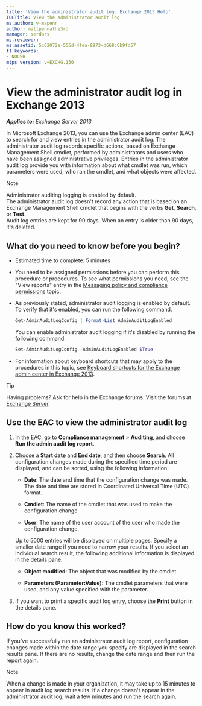 ```yaml
---
title: 'View the administrator audit log: Exchange 2013 Help'
TOCTitle: View the administrator audit log
ms.author: v-mapenn
author: mattpennathe3rd
manager: serdars
ms.reviewer:
ms.assetid: 5c62072a-556d-4fea-9973-d668c6b9fd57
f1.keywords:
- NOCSH
mtps_version: v=EXCHG.150
---
```


# View the administrator audit log in Exchange 2013

_**Applies to:** Exchange Server 2013_

In Microsoft Exchange 2013, you can use the Exchange admin center (EAC) to search for and view entries in the administrator audit log. The administrator audit log records specific actions, based on Exchange Management Shell cmdlet, performed by administrators and users who have been assigned administrative privileges. Entries in the administrator audit log provide you with information about what cmdlet was run, which parameters were used, who ran the cmdlet, and what objects were affected.

> [!NOTE]
> Administrator auditing logging is enabled by default. <br/> The administrator audit log doesn't record any action that is based on an Exchange Management Shell cmdlet that begins with the verbs **Get**, **Search**, or **Test**. <br/> Audit log entries are kept for 90 days. When an entry is older than 90 days, it's deleted.

## What do you need to know before you begin?

- Estimated time to complete: 5 minutes

- You need to be assigned permissions before you can perform this procedure or procedures. To see what permissions you need, see the "View reports" entry in the [Messaging policy and compliance permissions](messaging-policy-and-compliance-permissions-exchange-2013-help.md) topic.

- As previously stated, administrator audit logging is enabled by default. To verify that it's enabled, you can run the following command.

  ```powershell
  Get-AdminAuditLogConfig | Format-List AdminAuditLogEnabled
  ```

  You can enable administrator audit logging if it's disabled by running the following command.

  ```powershell
  Set-AdminAuditLogConfig -AdminAuditLogEnabled $True
  ```

- For information about keyboard shortcuts that may apply to the procedures in this topic, see [Keyboard shortcuts for the Exchange admin center in Exchange 2013](keyboard-shortcuts-in-the-exchange-admin-center-2013-help.md).

> [!TIP]
> Having problems? Ask for help in the Exchange forums. Visit the forums at [Exchange Server](https://go.microsoft.com/fwlink/p/?linkId=60612).

## Use the EAC to view the administrator audit log

1. In the EAC, go to **Compliance management** \> **Auditing**, and choose **Run the admin audit log report**.

2. Choose a **Start date** and **End date**, and then choose **Search**. All configuration changes made during the specified time period are displayed, and can be sorted, using the following information:

   - **Date**: The date and time that the configuration change was made. The date and time are stored in Coordinated Universal Time (UTC) format.

   - **Cmdlet**: The name of the cmdlet that was used to make the configuration change.

   - **User**: The name of the user account of the user who made the configuration change.

   Up to 5000 entries will be displayed on multiple pages. Specify a smaller date range if you need to narrow your results. If you select an individual search result, the following additional information is displayed in the details pane:

   - **Object modified**: The object that was modified by the cmdlet.

   - **Parameters (Parameter:Value)**: The cmdlet parameters that were used, and any value specified with the parameter.

3. If you want to print a specific audit log entry, choose the **Print** button in the details pane.

## How do you know this worked?

If you've successfully run an administrator audit log report, configuration changes made within the date range you specify are displayed in the search results pane. If there are no results, change the date range and then run the report again.

> [!NOTE]
> When a change is made in your organization, it may take up to 15 minutes to appear in audit log search results. If a change doesn't appear in the administrator audit log, wait a few minutes and run the search again.
